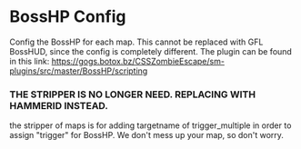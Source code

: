 # BossHP Config

Config the BossHP for each map. This cannot be replaced with GFL BossHUD, since the config is completely different. 
The plugin can be found in this link: https://gogs.botox.bz/CSSZombieEscape/sm-plugins/src/master/BossHP/scripting

### THE STRIPPER IS NO LONGER NEED. REPLACING WITH HAMMERID INSTEAD.

the stripper of maps is for adding targetname of trigger_multiple in order to assign "trigger" for BossHP. We don't mess up your map, so don't worry.
